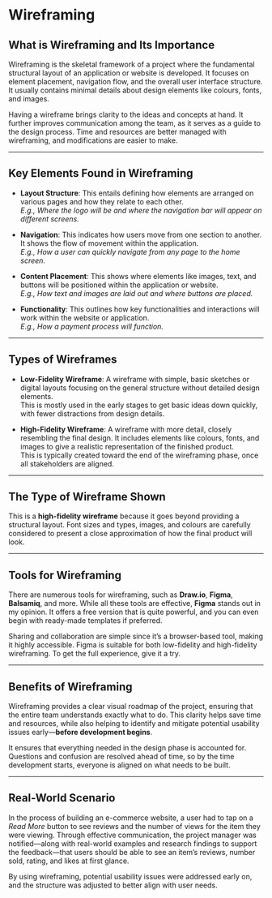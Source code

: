 # Wireframing

## What is Wireframing and Its Importance
Wireframing is the skeletal framework of a project where the fundamental structural layout of an application or website is developed. It focuses on element placement, navigation flow, and the overall user interface structure. It usually contains minimal details about design elements like colours, fonts, and images.

Having a wireframe brings clarity to the ideas and concepts at hand. It further improves communication among the team, as it serves as a guide to the design process. Time and resources are better managed with wireframing, and modifications are easier to make.

---

## Key Elements Found in Wireframing

* **Layout Structure**: This entails defining how elements are arranged on various pages and how they relate to each other.  
  _E.g., Where the logo will be and where the navigation bar will appear on different screens._

* **Navigation**: This indicates how users move from one section to another. It shows the flow of movement within the application.  
  _E.g., How a user can quickly navigate from any page to the home screen._

* **Content Placement**: This shows where elements like images, text, and buttons will be positioned within the application or website.  
  _E.g., How text and images are laid out and where buttons are placed._

* **Functionality**: This outlines how key functionalities and interactions will work within the website or application.  
  _E.g., How a payment process will function._

---

## Types of Wireframes

* **Low-Fidelity Wireframe**: A wireframe with simple, basic sketches or digital layouts focusing on the general structure without detailed design elements.  
  This is mostly used in the early stages to get basic ideas down quickly, with fewer distractions from design details.

* **High-Fidelity Wireframe**: A wireframe with more detail, closely resembling the final design. It includes elements like colours, fonts, and images to give a realistic representation of the finished product.  
  This is typically created toward the end of the wireframing phase, once all stakeholders are aligned.

---

## The Type of Wireframe Shown
This is a **high-fidelity wireframe** because it goes beyond providing a structural layout. Font sizes and types, images, and colours are carefully considered to present a close approximation of how the final product will look.

---

## Tools for Wireframing
There are numerous tools for wireframing, such as **Draw.io**, **Figma**, **Balsamiq**, and more. While all these tools are effective, **Figma** stands out in my opinion. It offers a free version that is quite powerful, and you can even begin with ready-made templates if preferred.

Sharing and collaboration are simple since it’s a browser-based tool, making it highly accessible. Figma is suitable for both low-fidelity and high-fidelity wireframing. To get the full experience, give it a try.

---

## Benefits of Wireframing
Wireframing provides a clear visual roadmap of the project, ensuring that the entire team understands exactly what to do. This clarity helps save time and resources, while also helping to identify and mitigate potential usability issues early—**before development begins**.

It ensures that everything needed in the design phase is accounted for. Questions and confusion are resolved ahead of time, so by the time development starts, everyone is aligned on what needs to be built.

---

## Real-World Scenario
In the process of building an e-commerce website, a user had to tap on a *Read More* button to see reviews and the number of views for the item they were viewing. Through effective communication, the project manager was notified—along with real-world examples and research findings to support the feedback—that users should be able to see an item’s reviews, number sold, rating, and likes at first glance.

By using wireframing, potential usability issues were addressed early on, and the structure was adjusted to better align with user needs.
